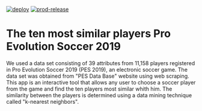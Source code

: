 <!-- badges: start -->
[![deploy](https://github.com/datallurgy/soccer-heroku-deploy_v2/actions/workflows/deploy.yml/badge.svg?branch=main)](https://github.com/datallurgy/soccer-heroku-deploy_v2/actions/workflows/deploy.yml) [![prod-release](https://github.com/datallurgy/soccer-heroku-deploy_v2/actions/workflows/prod-release.yml/badge.svg)](https://github.com/datallurgy/soccer-heroku-deploy_v2/actions/workflows/prod-release.yml) 
<!-- badges: end -->

# The ten most similar players Pro Evolution Soccer 2019

We used a data set consisting of 39 attributes from 11,158 players registered in Pro Evolution Soccer 2019 (PES 2019),
an electronic soccer game. The data set was obtained from "PES Data Base" website using web scraping. This app is an
interactive tool that allows any user to choose a soccer player from the game and find the ten players most similar
whith him. The similarity between the players is determined using a data mining technique called "k-nearest neighbors".
